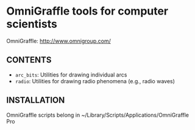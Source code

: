 OmniGraffle tools for computer scientists
=========================================
OmniGraffle: http://www.omnigroup.com/

CONTENTS
--------
* `arc_bits`: Utilities for drawing individual arcs
* `radio`: Utilities for drawing radio phenomena (e.g., radio waves)

INSTALLATION
------------
OmniGraffle scripts belong in ~/Library/Scripts/Applications/OmniGraffle Pro
